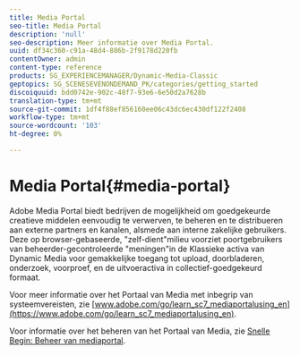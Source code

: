 ```yaml
---
title: Media Portal
seo-title: Media Portal
description: 'null'
seo-description: Meer informatie over Media Portal.
uuid: df34c360-c91a-48d4-886b-2f9178d220fb
contentOwner: admin
content-type: reference
products: SG_EXPERIENCEMANAGER/Dynamic-Media-Classic
geptopics: SG_SCENESEVENONDEMAND_PK/categories/getting_started
discoiquuid: bdd0742e-902c-48f7-93e6-6e50d2a7628b
translation-type: tm+mt
source-git-commit: 1df4f88ef856160ee06c43dc6ec430df122f2408
workflow-type: tm+mt
source-wordcount: '103'
ht-degree: 0%

---
```



# Media Portal{#media-portal}

Adobe Media Portal biedt bedrijven de mogelijkheid om goedgekeurde creatieve middelen eenvoudig te verwerven, te beheren en te distribueren aan externe partners en kanalen, alsmede aan interne zakelijke gebruikers. Deze op browser-gebaseerde, &quot;zelf-dient&quot;milieu voorziet poortgebruikers van beheerder-gecontroleerde &quot;meningen&quot;in de Klassieke activa van Dynamic Media voor gemakkelijke toegang tot upload, doorbladeren, onderzoek, voorproef, en de uitvoeractiva in collectief-goedgekeurd formaat.

Voor meer informatie over het Portaal van Media met inbegrip van systeemvereisten, zie [www.adobe.com/go/learn_sc7_mediaportalusing_en](https://www.adobe.com/go/learn_sc7_mediaportalusing_en).

Voor informatie over het beheren van het Portaal van Media, zie [Snelle Begin: Beheer van mediaportal](quick-start-media-portal-administration.md#quick_start_media_portal_administration).

